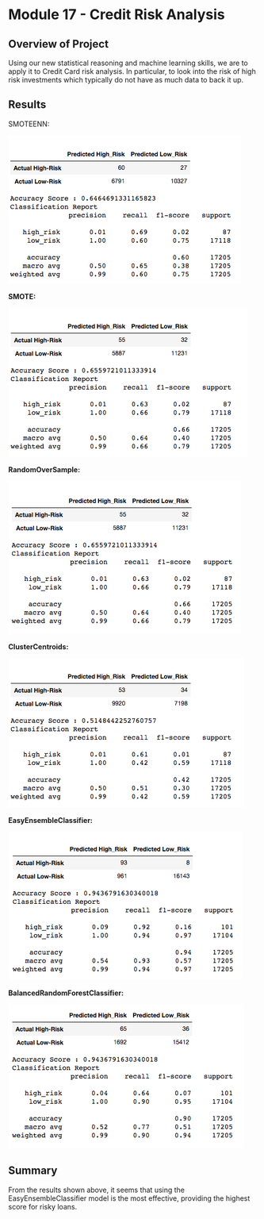 # Module 17 - Credit Risk Analysis

## Overview of Project
Using our new statistical reasoning and machine learning skills, we are to apply it to Credit Card risk analysis. In particular, to look into the risk of high risk investments which typically do not have as much data to back it up.

## Results

SMOTEENN:  

![d1](resources/smoteenn.png)

**SMOTE:**  

![d1](resources/smote.png)

**RandomOverSample:**  

![d1](resources/random.png)

**ClusterCentroids:**  

![d1](resources/cluster.png)

**EasyEnsembleClassifier:**  

![d1](resources/easy.png)

**BalancedRandomForestClassifier:**

![d1](resources/balanced.png)




## Summary

From the results shown above, it seems that using the EasyEnsembleClassifier model is the most effective, providing the highest score for risky loans. 

